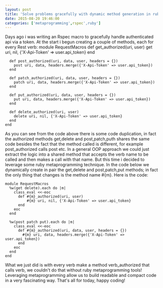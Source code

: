 ```yaml
---
layout: post
title: 'Solve problems gracefully with dynamic method generation in ruby'
date: 2015-08-20 19:46:00
categories: ['metaprogramming',rspec',ruby']
---
```

Days ago i was writing an Rspec macro to gracefully handle authenticated api via a token. At the start i begun creating a couple of methods, each for every Rest verb: 
	module RequestMacros
	  def get_authorized(uri, user)
		get uri, nil, {'X-Api-Token' => user.api_token}
	  end
	
	  def post_authorized(uri, data, user, headers = {})
		post uri, data, headers.merge({'X-Api-Token' => user.api_token})
	  end
<!-- more -->

	  def patch_authorized(uri, data, user, headers = {})
		patch uri, data, headers.merge({'X-Api-Token' => user.api_token})
	  end
	
	  def put_authorized(uri, data, user, headers = {})
		put uri, data, headers.merge({'X-Api-Token' => user.api_token})
	  end
	
	  def delete_authorized(uri, user)
		delete uri, nil, {'X-Api-Token' => user.api_token}
	  end
	end
	
As you can see from the code above there is some code duplication, in fact the authorized methods get,delete and post,patch,puth shares the same code besides the fact that the method called is different, for example post_authorized calls post etc. In a general OOP approach we could just extract the logic into a shared method that accepts the verb name to be called and then makes a call with that name. But this time i decided to leverage some ruby metaprogramming technique. In the code below we dynamically create in pair the get,delete and post,patch,put methods; in fact the only thing that changes is the method name #{m}. Here is the code:

	module RequestMacros
	  %w(get delete).each do |m|
		class_eval <<-eoc
		  def #{m}_authorized(uri, user)
			  #{m} uri, nil, {'X-Api-Token' => user.api_token}
		  end
		eoc
	  end
	
	  %w(post patch put).each do |m|
		class_eval <<-eoc
		  def #{m}_authorized(uri, data, user, headers = {})
		  	#{m} uri, data, headers.merge({'X-Api-Token' => user.api_token})
		  end
		eoc
	  end
	end
	
What we just did is with every verb make a method verb_authorized that calls verb, we couldn't do that without ruby metaprogramming tools! Leveraging metaprogramming allow us to build readable and compact code in a very fascinating way. That's all for today, happy coding!